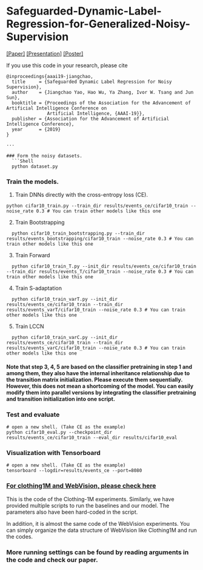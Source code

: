 # Safeguarded-Dynamic-Label-Regression-for-Generalized-Noisy-Supervision  

[[Paper]](https://arxiv.org/pdf/1903.02152.pdf) [[Presentation]](
        https://sunarker.github.io/temp/AAAI2019_Presentation.pdf) [[Poster]](https://sunarker.github.io/temp/AAAI2019_Poster.pdf) 

If you use this code in your research, please cite
```
@inproceedings{aaai19-jiangchao,
  title     = {Safeguarded Dynamic Label Regression for Noisy Supervision},
  author    = {Jiangchao Yao, Hao Wu, Ya Zhang, Ivor W. Tsang and Jun Sun},
  booktitle = {Proceedings of the Association for the Advancement of Artificial Intelligence Conference on
               Artificial Intelligence, {AAAI-19}},
  publisher = {Association for the Advancement of Artificial Intelligence Conference},
  year      = {2019}
}

···

### Form the noisy datasets.
  ```Shell
  python dataset.py
  ```

### Train the models.
1. Train DNNs directly with the cross-entropy loss (CE).
  ```Shell
  python cifar10_train.py --train_dir results/events_ce/cifar10_train --noise_rate 0.3 # You can train other models like this one
  ```

2. Train Bootstrapping
```Shell
  python cifar10_train_bootstrapping.py --train_dir results/events_bootstrapping/cifar10_train --noise_rate 0.3 # You can train other models like this one
  ```

3. Train Forward 
```Shell
  python cifar10_train_T.py --init_dir results/events_ce/cifar10_train --train_dir results/events_T/cifar10_train --noise_rate 0.3 # You can train other models like this one
  ```
  
4. Train S-adaptation
```Shell
  python cifar10_train_varT.py --init_dir results/events_ce/cifar10_train --train_dir results/events_varT/cifar10_train --noise_rate 0.3 # You can train other models like this one
  ```
  
5. Train LCCN
```Shell
  python cifar10_train_varC.py --init_dir results/events_ce/cifar10_train --train_dir results/events_varC/cifar10_train --noise_rate 0.3 # You can train other models like this one
  ```

#### Note that step 3, 4, 5 are based on the classifier pretraining in step 1 and among them, they also have the internal inheritance relationship due to the transition matrix initialization. Please execute them sequentially. However, this does not mean a shortcoming of the model. You can easily modify them into parallel versions by integrating the classifier pretraining and transition initialization into one script.

### Test and evaluate
  ```Shell
  # open a new shell. (Take CE as the example)
  python cifar10_eval.py --checkpoint_dir results/events_ce/cifar10_train --eval_dir results/cifar10_eval 
  ```
  
### Visualization with Tensorboard
  ```Shell
  # open a new shell. (Take CE as the example)
  tensorboard --logdir=results/events_ce --port=8080
  ```



### [For clothing1M and WebVision, please check here](https://github.com/Sunarker/LCCN-Clothing1M)

This is the code of the Clothing-1M experiments. Similarly, we have provided multiple scripts to run the baselines and our model. The parameters also have been hard-coded in the script. 

In addition, it is almost the same code of the WebVision experiments. You can simply organize the data structure of WebVision like Clothing1M and run the codes. 

### More running settings can be found by reading arguments in the code and check our paper.
